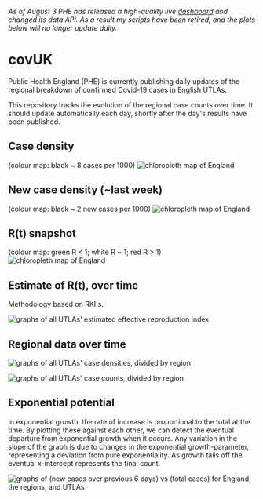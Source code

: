 *As of August 3 PHE has released a high-quality live [dashboard](https://coronavirus.data.gov.uk/) and changed its data API.
As a result my scripts have been retired, and the plots below will no longer update daily.*

# covUK

Public Health England (PHE) is currently publishing daily updates of the regional breakdown of confirmed Covid-19 cases in English UTLAs.

This repository tracks the evolution of the regional case counts over time.  It should update automatically each day, shortly after the day's results have been published.

## Case density

(colour map: black ~ 8 cases per 1000)
![chloropleth map of England](UK_regional/map_density_LTLA.png)

## New case density (~last week)
(colour map: black ~ 2 new cases per 1000)
![chloropleth map of England](UK_regional/map_density_LTLA_lw.png)

## R(t) snapshot

(colour map: green R < 1; white R ~ 1; red R > 1)
![chloropleth map of England](UK_regional/map_reff.png)

## Estimate of R(t), over time

Methodology based on RKI's.

![graphs of all UTLAs' estimated effective reproduction index](UK_regional/plots/R.png)

## Regional data over time

![graphs of all UTLAs' case densities, divided by region](UK_regional/plots/UTLAs_density.png)

![graphs of all UTLAs' case counts, divided by region](UK_regional/plots/UTLAs.png)

## Exponential potential

In exponential growth, the rate of increase is proportional to the total at the time.  By plotting these against each other, we can detect the eventual departure from exponential growth when it occurs.  Any variation in the slope of the graph is due to changes in the exponential growth-parameter, representing a deviation from pure exponentiality.  As growth tails off the eventual *x*-intercept represents the final count.

![graphs of (new cases over previous 6 days) vs (total cases) for England, the regions, and UTLAs](UK_regional/plots/UTLAs_exp.png)
